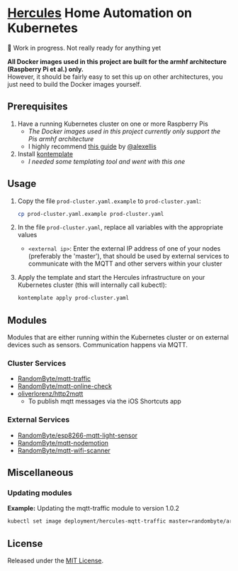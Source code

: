 # [Hercules](https://github.com/RandomByte/hercules) Home Automation on Kubernetes

🚧 Work in progress. Not really ready for anything yet

**All Docker images used in this project are built for the armhf architecture (Raspberry Pi et al.) only.**  
However, it should be fairly easy to set this up on other architectures, you just need to build the Docker images yourself.


## Prerequisites
1. Have a running Kubernetes cluster on one or more Raspberry Pis
	- *The Docker images used in this project currently only support the Pis armhf architecture*
	- I highly recommend [this guide](https://gist.github.com/alexellis/fdbc90de7691a1b9edb545c17da2d975) by [@alexellis](https://github.com/alexellis)
1. Install [kontemplate](https://github.com/tazjin/kontemplate)
	- *I needed some templating tool and went with this one*

## Usage
1. Copy the file `prod-cluster.yaml.example` to `prod-cluster.yaml`:  
	```sh
	cp prod-cluster.yaml.example prod-cluster.yaml
	```
1. In the file `prod-cluster.yaml`, replace all variables with the appropriate values
	- `<external ip>`: Enter the external IP address of one of your nodes (preferably the 'master'), that should be used by external services to communicate with the MQTT and other servers within your cluster

1. Apply the template and start the Hercules infrastructure on your Kubernetes cluster (this will internally call kubectl):
	```sh
	kontemplate apply prod-cluster.yaml
	```

## Modules
Modules that are either running within the Kubernetes cluster or on external devices such as sensors. Communication happens via MQTT.

### Cluster Services
- [RandomByte/mqtt-traffic](https://github.com/RandomByte/mqtt-traffic)
- [RandomByte/mqtt-online-check](https://github.com/RandomByte/mqtt-online-check)
- [oliverlorenz/http2mqtt](https://github.com/oliverlorenz/http2mqtt)
	- To publish mqtt messages via the iOS Shortcuts app

### External Services
- [RandomByte/esp8266-mqtt-light-sensor](https://github.com/RandomByte/esp8266-mqtt-light-sensor)
- [RandomByte/mqtt-nodemotion](https://github.com/RandomByte/mqtt-nodemotion)
- [RandomByte/mqtt-wifi-scanner](https://github.com/RandomByte/mqtt-wifi-scanner)

## Miscellaneous
### Updating modules
**Example:** Updating the mqtt-traffic module to version 1.0.2
```sh
kubectl set image deployment/hercules-mqtt-traffic master=randombyte/armhf-mqtt-traffic:1.0.2
```

## License
Released under the [MIT License](https://opensource.org/licenses/MIT).
